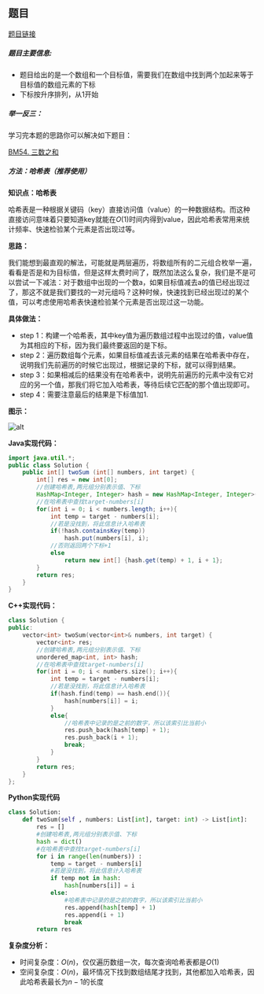 ## 题目
[题目链接](https://www.nowcoder.com/practice/20ef0972485e41019e39543e8e895b7f?tpId=196&tqId=745&sourceUrl=/exam/oj&channenl=wgithub&fromPut=wgithub)

##### 题目主要信息:
- 题目给出的是一个数组和一个目标值，需要我们在数组中找到两个加起来等于目标值的数组元素的下标
- 下标按升序排列，从1开始

##### 举一反三：

学习完本题的思路你可以解决如下题目：

[BM54. 三数之和](https://www.nowcoder.com/practice/345e2ed5f81d4017bbb8cc6055b0b711?tpId=295&tqId=731)

##### 方法：哈希表（推荐使用）
**知识点：哈希表**

哈希表是一种根据关键码（key）直接访问值（value）的一种数据结构。而这种直接访问意味着只要知道key就能在$O(1)$时间内得到value，因此哈希表常用来统计频率、快速检验某个元素是否出现过等。

**思路：**

我们能想到最直观的解法，可能就是两层遍历，将数组所有的二元组合枚举一遍，看看是否是和为目标值，但是这样太费时间了，既然加法这么复杂，我们是不是可以尝试一下减法：对于数组中出现的一个数a，如果目标值减去a的值已经出现过了，那这不就是我们要找的一对元组吗？这种时候，快速找到已经出现过的某个值，可以考虑使用哈希表快速检验某个元素是否出现过这一功能。

**具体做法：**

- step 1：构建一个哈希表，其中key值为遍历数组过程中出现过的值，value值为其相应的下标，因为我们最终要返回的是下标。
- step 2：遍历数组每个元素，如果目标值减去该元素的结果在哈希表中存在，说明我们先前遍历的时候它出现过，根据记录的下标，就可以得到结果。
- step 3：如果相减后的结果没有在哈希表中，说明先前遍历的元素中没有它对应的另一个值，那我们将它加入哈希表，等待后续它匹配的那个值出现即可。
- step 4：需要注意最后的结果是下标值加1.

**图示：**

![alt](https://uploadfiles.nowcoder.com/images/20220201/397721558_1643703516644/8D1C65F2EA42938E2F0EC7611DD5625D)

**Java实现代码：**
```java
import java.util.*;
public class Solution {
    public int[] twoSum (int[] numbers, int target) {
        int[] res = new int[0];
        //创建哈希表,两元组分别表示值、下标
        HashMap<Integer, Integer> hash = new HashMap<Integer, Integer>(); 
        //在哈希表中查找target-numbers[i]
        for(int i = 0; i < numbers.length; i++){
            int temp = target - numbers[i];
            //若是没找到，将此信息计入哈希表
            if(!hash.containsKey(temp)) 
                hash.put(numbers[i], i);
            //否则返回两个下标+1
            else 
                return new int[] {hash.get(temp) + 1, i + 1}; 
        }
        return res;
    }
}
```
**C++实现代码：**
```cpp
class Solution {
public:
    vector<int> twoSum(vector<int>& numbers, int target) {
        vector<int> res;
        //创建哈希表,两元组分别表示值、下标
        unordered_map<int, int> hash; 
        //在哈希表中查找target-numbers[i]
        for(int i = 0; i < numbers.size(); i++){
            int temp = target - numbers[i];
            //若是没找到，将此信息计入哈希表
            if(hash.find(temp) == hash.end()){ 
                hash[numbers[i]] = i;
            }
            else{
                //哈希表中记录的是之前的数字，所以该索引比当前小
                res.push_back(hash[temp] + 1);   
                res.push_back(i + 1);
                break;
            }
        }
        return res;
    }
};
```

**Python实现代码**
```python
class Solution:
    def twoSum(self , numbers: List[int], target: int) -> List[int]:
        res = []
        #创建哈希表,两元组分别表示值、下标
        hash = dict() 
        #在哈希表中查找target-numbers[i]
        for i in range(len(numbers)) :
            temp = target - numbers[i]
            #若是没找到，将此信息计入哈希表
            if temp not in hash: 
                hash[numbers[i]] = i
            else:
                #哈希表中记录的是之前的数字，所以该索引比当前小
                res.append(hash[temp] + 1) 
                res.append(i + 1)
                break
        return res
```

**复杂度分析：**
- 时间复杂度：$O(n)$，仅仅遍历数组一次，每次查询哈希表都是$O(1)$
- 空间复杂度：$O(n)$，最坏情况下找到数组结尾才找到，其他都加入哈希表，因此哈希表最长为$n-1$的长度